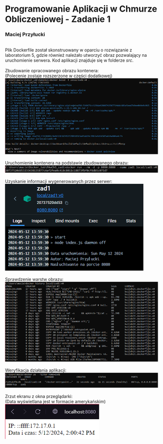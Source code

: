 # Programowanie Aplikacji w Chmurze Obliczeniowej - Zadanie 1
### Maciej Przyłucki 
<br />
Plik Dockerfile został skonstruowany w oparciu o rozwiązanie z laboratorium 5, gdzie również należało utworzyć obraz pozwalający na uruchomienie serwera. Kod aplikacji znajduje się w folderze <i>src</i>.
<br /><br />
Zbudowanie opracowanego obrazu kontenera: <br />
(Polecenie zostaje rozszerzone w części dodatkowej) <br />
<img src="screenshots/3_A.png"/>
<br /><br />
Uruchomienie kontenera na podstawie zbudowanego obrazu: <br />
<img src="screenshots/3_B.png"/>
<br /><br />
Uzyskanie informacji wygenerowanych przez serwer: <br />
<img src="screenshots/3_C.png">
<br /><br />
Sprawdzenie warstw obrazu: <br />
<img src="screenshots/3_D.png">
<br /><br />
Weryfikacja działania aplikacji: <br />
<img src="screenshots/healthcheck.png">
<br /><br />
Zrzut ekranu z okna przeglądarki: <br />
(Data wyświetlana jest w formacie amerykańskim) <br />
<img src="screenshots/browser.png">
